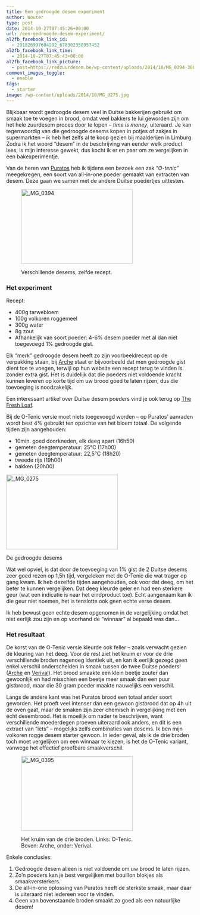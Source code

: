 ```yaml
---
title: Een gedroogde desem experiment
author: Wouter
type: post
date: 2014-10-27T07:45:26+00:00
url: /een-gedroogde-desem-experiment/
al2fb_facebook_link_id:
  - 291826997604992_678302358957452
al2fb_facebook_link_time:
  - 2014-10-27T07:45:43+00:00
al2fb_facebook_link_picture:
  - post=https://redzuurdesem.be/wp-content/uploads/2014/10/MG_0394-300x200.jpg
comment_images_toggle:
  - enable
tags:
  - starter
image: /wp-content/uploads/2014/10/MG_0275.jpg
---
```

Blijkbaar wordt gedroogde desem veel in Duitse bakkerijen gebruikt om smaak toe te voegen in brood, omdat veel bakkers te lui geworden zijn om het hele zuurdesem proces door te lopen &#8211; _time is money_, uiteraard. Je kan tegenwoordig van die gedroogde desems kopen in potjes of zakjes in supermarkten &#8211; ik heb het zelfs al te koop gezien bij maalderijen in Limburg. Zodra ik het woord &#8220;desem&#8221; in de beschrijving van eender welk product lees, is mijn interesse gewekt, dus kocht ik er en paar om ze vergelijken in een bakexperimentje.
  
Van de heren van [Puratos][1] heb ik tijdens een bezoek een zak &#8220;_O-tenic_&#8221; meegekregen, een soort van all-in-one poeder gemaakt van extracten van desem. Deze gaan we samen met de andere Duitse poedertjes uittesten.<figure id="attachment_749" style="width: 300px" class="wp-caption aligncenter">

[<img class="wp-image-749 size-medium" src="https://redzuurdesem.be/wp-content/uploads/2014/10/MG_0394-300x200.jpg" alt="_MG_0394" width="300" height="200" srcset="https://redzuurdesem.be/wp-content/uploads/2014/10/MG_0394-300x200.jpg 300w, https://redzuurdesem.be/wp-content/uploads/2014/10/MG_0394.jpg 1024w" sizes="(max-width: 300px) 100vw, 300px" />][2]<figcaption class="wp-caption-text">Verschillende desems, zelfde recept.</figcaption></figure> 

### Het experiment

Recept:

  * 400g tarwebloem
  * 100g volkoren roggemeel
  * 300g water
  * 8g zout
  * Afhankelijk van soort poeder: 4-6% desem poeder met al dan niet toegevoegd 1% gedroogde gist.

Elk &#8220;merk&#8221; gedroogde desem heeft zo zijn voorbeeldrecept op de verpakking staan, bij [Arche][1] staat er bijvoorbeeld dat men gedroogde gist dient toe te voegen, terwijl op hun website een recept terug te vinden is zonder extra gist. Het is duidelijk dat die poeders niet voldoende kracht kunnen leveren op korte tijd om uw brood goed te laten rijzen, dus die toevoeging is noodzakelijk.
  
Een interessant artikel over Duitse desem poeders vind je ook terug op [The Fresh Loaf][3].
  
Bij de O-Tenic versie moet niets toegevoegd worden &#8211; op Puratos&#8217; aanraden wordt best 4% gebruikt ten opzichte van het bloem totaal. De volgende tijden zijn aangehouden:

  * 10min. goed doorkneden, elk deeg apart (16h50)
  * gemeten deegtemperatuur: 25°C (17h00)
  * gemeten deegtemperatuur: 22,5°C (18h20)
  * tweede rijs (19h00)
  * bakken (20h00)<figure id="attachment_748" style="width: 300px" class="wp-caption aligncenter">

[<img class="wp-image-748 size-medium" src="https://redzuurdesem.be/wp-content/uploads/2014/10/MG_0275-300x200.jpg" alt="_MG_0275" width="300" height="200" srcset="https://redzuurdesem.be/wp-content/uploads/2014/10/MG_0275-300x200.jpg 300w, https://redzuurdesem.be/wp-content/uploads/2014/10/MG_0275.jpg 1024w" sizes="(max-width: 300px) 100vw, 300px" />][4]<figcaption class="wp-caption-text">De gedroogde desems</figcaption></figure> 

Wat wel opviel, is dat door de toevoeging van 1% gist de 2 Duitse desems zeer goed rezen op 1,5h tijd, vergeleken met de O-Tenic die wat trager op gang kwam. Ik heb dezelfde tijden aangehouden, ook voor dat deeg, om het beter te kunnen vergelijken. Dat deeg kleurde geler en had een sterkere geur (wat een indicatie is naar het eindproduct toe). Echt aangenaam kan ik die geur niet noemen, het is tenslotte ook geen echte verse desem.
  
Ik heb bewust geen echte desem opgenomen in de vergelijking omdat het niet eerlijk zou zijn en op voorhand de &#8220;winnaar&#8221; al bepaald was dan&#8230;

### Het resultaat

De korst van de O-Tenic versie kleurde ook feller &#8211; zoals verwacht gezien de kleuring van het deeg. Voor de rest ziet het kruim er voor de drie verschillende broden nagenoeg identiek uit, en kan ik eerlijk gezegd geen enkel verschil onderscheiden in smaak tussen de twee Duitse poeders! ([Arche][5] en [Verival][6]). Het brood smaakte een klein beetje zouter dan gewoonlijk en had misschien een beetje meer smaak dan een puur gistbrood, maar die 30 gram poeder maakte nauwelijks een verschil.

Langs de andere kant was het Puratos brood een totaal ander soort geworden. Het proeft veel intenser dan een gewoon gistbrood dat op 4h uit de oven gaat, maar de smaken zijn zeer chemisch in vergelijking met een écht desembrood. Het is moeilijk om nader te beschrijven, want verschillende moederdegen proeven uiteraard ook anders, en dit is een extract van &#8220;iets&#8221; &#8211; mogelijks zelfs combinaties van desems. Ik ben mijn volkoren rogge desem starter gewoon. In ieder geval, als ik de drie broden toch moet vergelijken om een winnaar te kiezen, is het de O-Tenic variant, vanwege het effectief proefbare smaakverschil.<figure id="attachment_750" style="width: 300px" class="wp-caption aligncenter">

[<img class="wp-image-750 size-medium" src="https://redzuurdesem.be/wp-content/uploads/2014/10/MG_0395-300x200.jpg" alt="_MG_0395" width="300" height="200" srcset="https://redzuurdesem.be/wp-content/uploads/2014/10/MG_0395-300x200.jpg 300w, https://redzuurdesem.be/wp-content/uploads/2014/10/MG_0395.jpg 1024w" sizes="(max-width: 300px) 100vw, 300px" />][7]<figcaption class="wp-caption-text">Het kruim van de drie broden. Links: O-Tenic. Boven: Arche, onder: Verival.</figcaption></figure> 

Enkele conclusies:

  1. Gedroogde desem alleen is niet voldoende om uw brood te laten rijzen.
  2. Zo&#8217;n poeders kan je best vergelijken met bouillon blokjes als smaakversterkers.
  3. De all-in-one oplossing van Puratos heeft de sterkste smaak, maar daar is uiteraard niet iedereen voor te vinden.
  4. Geen van bovenstaande broden smaakt zo goed als een natuurlijke desem!

 [1]: http://www.puratos.be/nl/
 [2]: https://redzuurdesem.be/wp-content/uploads/2014/10/MG_0394.jpg
 [3]: http://www.thefreshloaf.com/node/16454/german-sourdough-powder
 [4]: https://redzuurdesem.be/wp-content/uploads/2014/10/MG_0275.jpg
 [5]: http://www.arche-naturkueche.de/rezepte/europaeisch/sauerteigbrot.php
 [6]: http://www.supermarktcheck.de/verival-bio/produkte/sauerteig-extrakt
 [7]: https://redzuurdesem.be/wp-content/uploads/2014/10/MG_0395.jpg